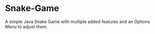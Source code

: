 # Snake-Game
A simple Java Snake Game with multiple added features and an Options Menu to adjust them.
